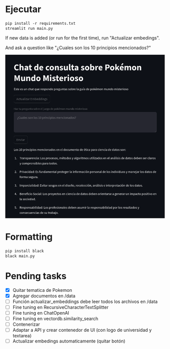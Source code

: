 # Ejecutar
```
pip install -r requirements.txt
streamlit run main.py
```

If new data is added (or run for the first time), run "Actualizar embedings".      

And ask a question like "¿Cuales son los 10 principios mencionados?"

![demo](./assets/demo.png)

# Formatting
```
pip install black
black main.py
```


# Pending tasks
- [x] Quitar tematica de Pokemon 
- [x] Agregar documentos en /data
- [ ] Función actualizar_embeddings debe leer todos los archivos en /data
- [ ] Fine tuning en RecursiveCharacterTextSplitter
- [ ] Fine tuning en ChatOpenAI
- [ ] Fine tuning en vectordb.similarity_search
- [ ] Contenerizar
- [ ] Adaptar a API y crear contenedor de UI (con logo de universidad y textarea)
- [ ] Actualizar embedings automaticamente (quitar botón)
